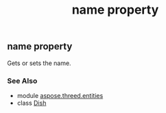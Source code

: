 ﻿---
title: name property
second_title: Aspose.3D for Python via .NET API References
description: 
type: docs
weight: 140
url: /python-net/aspose.threed.entities/dish/name/
is_root: false
---

## name property


Gets or sets the name.

### See Also
* module [aspose.threed.entities](../../)
* class [Dish](/3d/python-net/aspose.threed.entities/dish)
